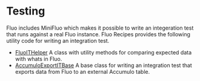 # Testing

Fluo includes MiniFluo which makes it possible to write an integeration test that
runs against a real Fluo instance.  Fluo Recipes provides the following utility
code for writing an integration test.

 * [FluoITHelper][1] A class with utility methods for comparing expected data with whats in Fluo.
 * [AccumuloExportITBase][2] A base class for writing an integration test that exports data from Fluo to an external Accumulo table.

[1]: ../modules/test/src/main/java/io/fluo/recipes/test/FluoITHelper.java
[2]: ../modules/test/src/main/java/io/fluo/recipes/test/AccumuloExportITBase.java
